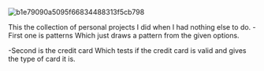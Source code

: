 ![b1e79090a5095f66834488313f5cb798](https://github.com/notsuju/personalprojects/assets/131643792/e5111e8c-1e75-495a-9acd-9846d72111a0)


This the collection of personal projects I did when I had nothing else to do.
-First one is patterns
Which just draws a pattern from the given options.

-Second is the credit card
Which tests if the credit card is valid and gives the type of card it is.
